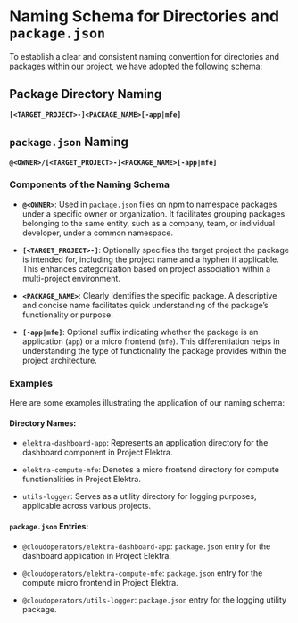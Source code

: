 # Naming Schema for Directories and `package.json`

To establish a clear and consistent naming convention for directories and packages within our project, we have adopted the following schema:

## Package Directory Naming

**`[<TARGET_PROJECT>-]<PACKAGE_NAME>[-app|mfe]`**

## `package.json` Naming

**`@<OWNER>/[<TARGET_PROJECT>-]<PACKAGE_NAME>[-app|mfe]`**

### Components of the Naming Schema

- **`@<OWNER>`**: Used in `package.json` files on npm to namespace packages under a specific owner or organization. It facilitates grouping packages belonging to the same entity, such as a company, team, or individual developer, under a common namespace.

- **`[<TARGET_PROJECT>-]`**: Optionally specifies the target project the package is intended for, including the project name and a hyphen if applicable. This enhances categorization based on project association within a multi-project environment.

- **`<PACKAGE_NAME>`**: Clearly identifies the specific package. A descriptive and concise name facilitates quick understanding of the package’s functionality or purpose.

- **`[-app|mfe]`**: Optional suffix indicating whether the package is an application (`app`) or a micro frontend (`mfe`). This differentiation helps in understanding the type of functionality the package provides within the project architecture.

### Examples

Here are some examples illustrating the application of our naming schema:

#### Directory Names:

- `elektra-dashboard-app`: Represents an application directory for the dashboard component in Project Elektra.

- `elektra-compute-mfe`: Denotes a micro frontend directory for compute functionalities in Project Elektra.

- `utils-logger`: Serves as a utility directory for logging purposes, applicable across various projects.

#### `package.json` Entries:

- `@cloudoperators/elektra-dashboard-app`: `package.json` entry for the dashboard application in Project Elektra.

- `@cloudoperators/elektra-compute-mfe`: `package.json` entry for the compute micro frontend in Project Elektra.

- `@cloudoperators/utils-logger`: `package.json` entry for the logging utility package.
